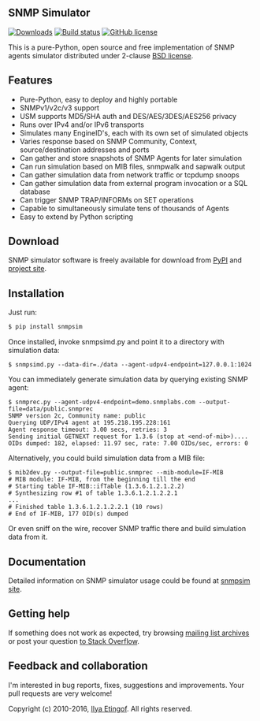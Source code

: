 
SNMP Simulator
--------------

[![Downloads](https://img.shields.io/pypi/dm/snmpsim.svg)](https://pypi.python.org/pypi/snmpsim)
[![Build status](https://travis-ci.org/etingof/snmpsim.svg?branch=master)](https://secure.travis-ci.org/etingof/snmpsim)
[![GitHub license](https://img.shields.io/badge/license-BSD-blue.svg)](https://raw.githubusercontent.com/etingof/snmpsim/master/LICENSE.txt)

This is a pure-Python, open source and free implementation of SNMP agents simulator
distributed under 2-clause [BSD license](http://pysnmp.sourceforge.net/license.html).

Features
--------

* Pure-Python, easy to deploy and highly portable
* SNMPv1/v2c/v3 support
* USM supports MD5/SHA auth and DES/AES/3DES/AES256 privacy
* Runs over IPv4 and/or IPv6 transports
* Simulates many EngineID's, each with its own set of simulated objects
* Varies response based on SNMP Community, Context, source/destination addresses and ports
* Can gather and store snapshots of SNMP Agents for later simulation
* Can run simulation based on MIB files, snmpwalk and sapwalk output
* Can gather simulation data from network traffic or tcpdump snoops
* Can gather simulation data from external program invocation or a SQL database
* Can trigger SNMP TRAP/INFORMs on SET operations
* Capable to simultaneously simulate tens of thousands of Agents
* Easy to extend by Python scripting


Download
--------

SNMP simulator software is freely available for download from [PyPI](https://pypi.python.org/pypi/snmpsim)
and [project site](http://snmpsim.sf.net/download.html).

Installation
------------

Just run:

```bash
$ pip install snmpsim
```

Once installed, invoke snmpsimd.py and point it to a directory with simulation data:

```
$ snmpsimd.py --data-dir=./data --agent-udpv4-endpoint=127.0.0.1:1024
```

You can immediately generate simulation data by querying existing SNMP agent:

```
$ snmprec.py --agent-udpv4-endpoint=demo.snmplabs.com --output-file=data/public.snmprec
SNMP version 2c, Community name: public
Querying UDP/IPv4 agent at 195.218.195.228:161
Agent response timeout: 3.00 secs, retries: 3
Sending initial GETNEXT request for 1.3.6 (stop at <end-of-mib>)....
OIDs dumped: 182, elapsed: 11.97 sec, rate: 7.00 OIDs/sec, errors: 0
```

Alternatively, you could build simulation data from a MIB file:

```
$ mib2dev.py --output-file=public.snmprec --mib-module=IF-MIB
# MIB module: IF-MIB, from the beginning till the end
# Starting table IF-MIB::ifTable (1.3.6.1.2.1.2.2)
# Synthesizing row #1 of table 1.3.6.1.2.1.2.2.1
...
# Finished table 1.3.6.1.2.1.2.2.1 (10 rows)
# End of IF-MIB, 177 OID(s) dumped
```

Or even sniff on the wire, recover SNMP traffic there and build simulation
data from it.

Documentation
-------------

Detailed information on SNMP simulator usage could be found at
[snmpsim site](http://snmpsim.sf.net/).

Getting help
------------

If something does not work as expected, try browsing
[mailing list archives](https://sourceforge.net/p/snmpsim/mailman/snmpsim-users/) or post
your question [to Stack Overflow](http://stackoverflow.com/questions/ask).

Feedback and collaboration
--------------------------

I'm interested in bug reports, fixes, suggestions and improvements. Your
pull requests are very welcome!

Copyright (c) 2010-2016, [Ilya Etingof](http://ilya@glas.net). All rights reserved.
